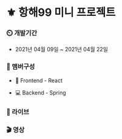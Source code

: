# :fleur_de_lis: 항해99 미니 프로젝트 

### :timer_clock: 개발기간
+ 2021년 04월 09일 ~ 2021년 04월 22일

### :mage: 맴버구성
+ :lipstick: Frontend - React

+ :computer: Backend - Spring


### :link: 라이브


### :clapper: 영상

